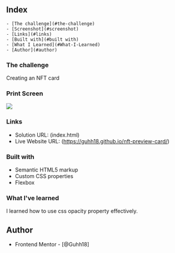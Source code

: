 ## Index

    - [The challenge](#the-challenge)
    - [Screenshot](#screenshot)
    - [Links](#links)
    - [Built with](#built with)
    - [What I Learned](#What-I-Learned)
    - [Author](#author)

### The challenge

Creating an NFT card

### Print Screen

![](screenshot/screenshot.png)

### Links

- Solution URL: (index.html)
- Live Website URL: (https://guhh18.github.io/nft-preview-card/)

### Built with

- Semantic HTML5 markup
- Custom CSS properties
- Flexbox

### What I've learned

I learned how to use css opacity property effectively.

## Author

- Frontend Mentor - [@Guhh18]
